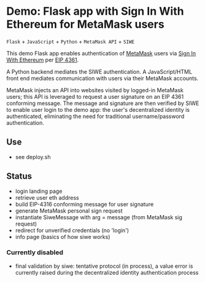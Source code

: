 # Demo: Flask app with Sign In With Ethereum for MetaMask users

`Flask` + `JavaScript` + `Python` + `MetaMask API` + `SIWE`

This demo Flask app enables authentication of [MetaMask](https://metamask.io/) users via [Sign In With Ethereum](https://login.xyz/) per [EIP 4361](https://eips.ethereum.org/EIPS/eip-4361).

A Python backend mediates the SIWE authentication. A JavaScript/HTML front end mediates communication with users via their MetaMask accounts. 

MetaMask injects an API into websites visited by logged-in MetaMask users; this API is leveraged to request a user signature on an EIP 4361 conforming message. The message and signature are then verified by SIWE to enable user login to the demo app: the user's decentralized identity is authenticated, eliminating the need for traditional username/password authentication.

## Use
- see deploy.sh

## Status
- login landing page
- retrieve user eth address
- build EIP-4316 conforming message for user signature
- generate MetaMask personal sign request
- instantiate SiweMessage with arg = message (from MetaMask sig request)
- redirect for unverified credentials (no 'login')
- info page (basics of how siwe works)

### Currently disabled
- final validation by siwe: tentative protocol (in process), a value error is currently raised during the decentralized identity authentication process
